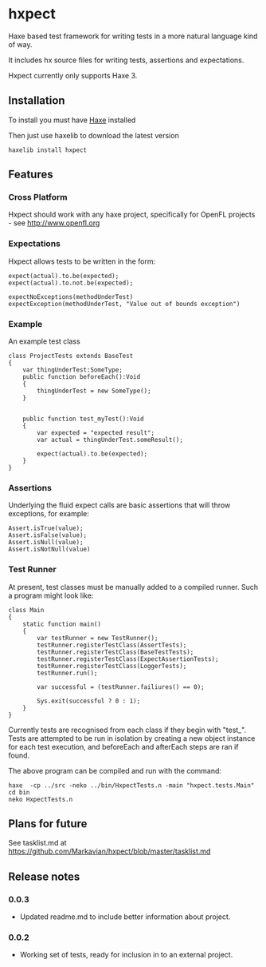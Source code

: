 hxpect
======

Haxe based test framework for writing tests in a more natural language kind of way.

It includes hx source files for writing tests, assertions and expectations.

Hxpect currently only supports Haxe 3.

Installation
------------

To install you must have [Haxe](http://www.haxe.org) installed

Then just use haxelib to download the latest version

	haxelib install hxpect

Features
--------

### Cross Platform

Hxpect should work with any haxe project, specifically for OpenFL projects - see http://www.openfl.org

### Expectations

Hxpect allows tests to be written in the form:
	
	expect(actual).to.be(expected);
	expect(actual).to.not.be(expected);
	
	expectNoExceptions(methodUnderTest)
	expectException(methodUnderTest, "Value out of bounds exception")
	
### Example

An example test class
	
	class ProjectTests extends BaseTest 
	{
		var thingUnderTest:SomeType;
		public function beforeEach():Void
		{
			thingUnderTest = new SomeType();
		}
		
		
		public function test_myTest():Void
		{
			var expected = "expected result";
			var actual = thingUnderTest.someResult();
			
			expect(actual).to.be(expected);
		}
	}

### Assertions

Underlying the fluid expect calls are basic assertions that will throw exceptions, for example:
	
	Assert.isTrue(value);
	Assert.isFalse(value);
	Assert.isNull(value);
	Assert.isNotNull(value)
	

### Test Runner

At present, test classes must be manually added to a compiled runner. Such a program might look like:
	
	class Main 
	{
		static function main() 
		{
			var testRunner = new TestRunner();
			testRunner.registerTestClass(AssertTests);
			testRunner.registerTestClass(BaseTestTests);
			testRunner.registerTestClass(ExpectAssertionTests);
			testRunner.registerTestClass(LoggerTests);
			testRunner.run();
			
			var successful = (testRunner.failiures() == 0);
			
			Sys.exit(successful ? 0 : 1);
		}
	}
	
Currently tests are recognised from each class if they begin with "test_". Tests are attempted to be run in isolation by creating a new object instance for each test execution, and beforeEach and afterEach steps are ran if found.
 	
The above program can be compiled and run with the command:
	
	haxe  -cp ../src -neko ../bin/HxpectTests.n -main "hxpect.tests.Main"
	cd bin
	neko HxpectTests.n
	
Plans for future
----------------

See tasklist.md at https://github.com/Markavian/hxpect/blob/master/tasklist.md
	
Release notes
-------------

### 0.0.3
- Updated readme.md to include better information about project.

### 0.0.2
- Working set of tests, ready for inclusion in to an external project.
	
